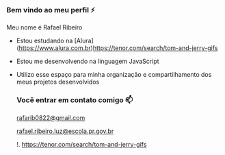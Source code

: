 ### Bem vindo ao meu perfil  ⚡

Meu nome é Rafael Ribeiro

- Estou estudando na [Alura] (https://www.alura.com.br)https://tenor.com/search/tom-and-jerry-gifs
- Estou me desenvolvendo na linguagem JavaScript
- Utilizo esse espaço para minha organização e compartilhamento dos meus projetos desenvolvidos

  ### Você entrar em contato comigo 📫

  rafarib0822@gmail.com
  
  rafael.ribeiro.luz@escola.pr.gov.br

  !.[]()  https://tenor.com/search/tom-and-jerry-gifs
